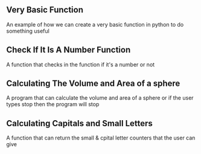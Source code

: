 Very Basic Function
---

An example of how we can create a very basic function in python to do something useful


Check If It Is A Number Function
---

A function that checks in the function if it's a number or not


Calculating The Volume and Area of a sphere
---

A program that can calculate the volume and area of a sphere or if the user types stop then the program will stop

Calculating Capitals and Small Letters
---

A function that can return the small & cpital letter counters that the user can give
